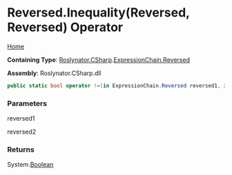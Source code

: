 # Reversed\.Inequality\(Reversed, Reversed\) Operator

[Home](../../../../../README.md)

**Containing Type**: [Roslynator.CSharp](../../../README.md)\.[ExpressionChain.Reversed](../README.md)

**Assembly**: Roslynator\.CSharp\.dll

```csharp
public static bool operator !=(in ExpressionChain.Reversed reversed1, in ExpressionChain.Reversed reversed2)
```

### Parameters

reversed1



reversed2



### Returns

System\.[Boolean](https://docs.microsoft.com/en-us/dotnet/api/system.boolean)


